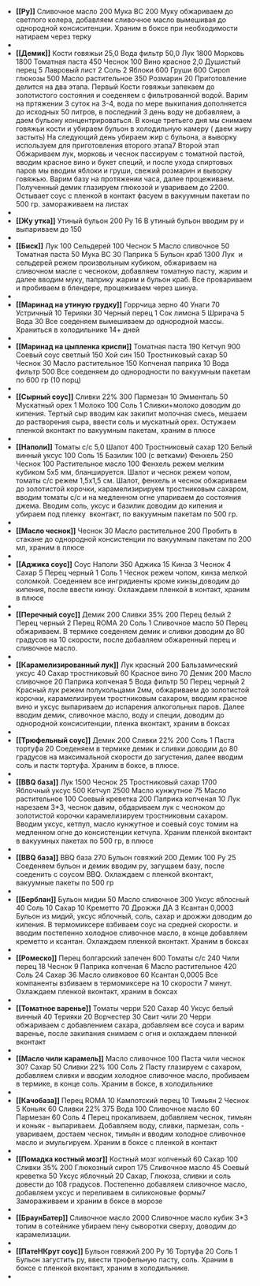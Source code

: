- **[[Ру]]**
  Сливочное масло 200
  Мука ВС 200
  Муку обжариваем до светлого колера, добавляем сливочное масло вымешивая до однородной консиситенции. Храним в боксе при необходимости натираем через терку
-
- **[[Демик]]** 
  Кости говяжьи 25,0
  Вода фильтр 50,0
  Лук 1800
  Морковь 1800
  Томатная паста 450
  Чеснок 100
  Вино красное 2,0
  Душистый перец 5
  Лавровый лист 2
  Соль 2
  Яблоки 600
  Груши 600
  Сироп глюкозы 500
  Масло растительное 350
  Розмарин 20
  Приготовление делится на два этапа. Первый
  Кости говяжьи запекаем до золотистого состояния и соеденяем с фильтрованной водой. Варим на пртяжении 3 суток на 3-4, вода по мере выкипания дополняется до исходных 50 литров, в последний 3 день воду не добавляем, а даем бульону концентрироваться. В конце третьего дня мы снимаем говяжьи кости и убираем бульон в холодильную камеру ( даем жиру застыть) На следующий день убираем жир с бульона, а выворку используем для приготовления второго этапа7
  Второй этап
  Обжариваем лук, морковь и чеснок пассируем с томатной пастой, вводим красное вино и букет специй, и после ухода спиртовых паров мы вводим яблоки и груши, свежий розмарин и выворку говяжью. Варим базу на протяжении часа, далее процеживаем. Полученный демик глазируем глюкозой и увариваем до 2200. Остывает соус с пленкой в контакт фасуем в вакуумным пакетам по 500 гр. замораживаем на листах
-
- **[[Жу утка]]**
  Утиный бульон 200
  Ру 16
  В утиный бульон вводим ру и выпариваем до 150
-
- **[[Биск]]** 
  Лук 100
  Сельдерей 100
  Чеснок 5
  Масло сливочное 50
  Томатная паста 50
  Мука ВС 30
  Паприка 5
  Бульон краб 1300
  Лук  и сельдерей режем произвольным кубиком, обжариваем на сливочном масле с чесноком, добавляем томатную пасту, жарим и далее вводим муку, паприку жарим и бульон краб. Все провариваем и пробиваем в блендере, процеживаем через шинуа.
-
- **[[Маринад на утиную грудку]]** 
  Горрчица зерно 40
  Унаги 70
  Устричный 10
  Терияки 30
  Черный перец 1
  Сок лимона 5
  Шрирача 5
  Вода 30
  Все соеденяем вымешиваем до однородной массы. Храниться в холодильнике 14+ дней
-
- **[[Маринад на цыпленка криспи]]** 
  Томатная паста 190
  Кетчуп 900
  Соевый соус светлый 150
  Хой син 150
  Тростниковый сахар 50
  Чеснок 30
  Масло растительное 150
  Копченая паприка 10
  Вода фильтр 500
  Все соеденяем до однородности по вакуумным пакетам по 600 гр (10 порц)
-
- **[[Сырный соус]]** 
  Сливки 22% 300
  Пармезан 10
  Эмменталь 50
  Мускатный орех 1
  Молоко 100
  Соль 1
  Сливки+молоко доводим до кипения. Тертый сыр вводим как закипит молочная смесь, мешаем до растворения сыра, ввести соль и мускатный орех. Остужаем пленкой вконтакт по вакуумным пакетам, храним в плюсе
-
- **[[Наполи]]**
  Томаты с/с 5,0
  Шалот 400
  Тростниковый сахар 120
  Белый винный уксус 100
  Соль 15
  Базилик 100 (с ветками)
  Фенхель 250
  Чеснок 100
  Растительное масло 100
  Фенхель режем мелким кубиком 5x5 мм, бланшируется. Шалот и чеснок режем чопом, томаты с/с режем 1,5x1,5 см.
  Шалот, фенхель и чеснок обжариваем до золотистой корочки, карамелизирируем тростниковым сахаром, вводим томаты с/с и на медленном огне упариваем до состояния джема. Вводим соль, уксус и базилик доводим до кипения и убираем под пленку  вконтакт, по вакуумным пакетам по 500 гр.
-
- **[[Масло чеснок]]** 
  Чеснок 30
  Масло растительное 200
  Пробить в стакане до однородной консистенции по вакуумным пакетам по 200 мл, храним в плюсе
-
- **[[Аджика соус]]** 
  Соус Наполи 350
  Аджика 15
  Кинза 3
  Чеснок 4
  Сахар 5
  Перец черный 1
  Соль 1
  Чеснок режем чопом, кинза мелкой соломкой. Соеденяем все ингридиенты кроме кинзы,доводим до кипения, после ввести кинзу. Охлаждаем пленкой в контакт, храним в плюсе
-
- **[[Перечный соус]]** 
  Демик 200
  Сливки 35% 200
  Перец белый 2
  Перец черный 2
  Перец ROMA 20
  Соль 1
  Сливочное масло 50
  Перец обжариваем. В термике соеденяем демик и сливки доводим до 80 градусов на 10 скорости, после добавляем обжаренный перец и сливочное масло.
-
- **[[Карамелизированный лук]]** 
  Лук красный 200
  Бальзамический уксус 40
  Сахар тростниковый 60
  Красное вино 70
  Демик 200
  Масло сливочное 20
  Паприка копченая 5
  Вода фильтр 50
  Перец черный 2
  Красный лук режем полукольцами 2мм, обжариваем до золотистой корочки, карамелизируем тростниковым сахаром, вводим красное вино и уксус выпариваем до испарения алкогольных паров. Далее вводим демик, сливочное масло, воду и специи, доводим до однородной консиситенции, пленка вконтакт, храним в боксах
-
- **[[Трюфельный соус]]** 
  Демик 200
  Сливки 22% 200
  Соль 1
  Паста тортуфа 20
  Соеденяем в термике демик и сливки доводим до 80 градусов на максимальной скорости до загустения, далее вводим соль и пастк тортуфа. Храним в боксе, в плюсе.
-
- **[[BBQ база]]** 
  Лук 1500
  Чеснок 25
  Тростниковый сахар 1700
  Яблочный уксус 500
  Кетчуп 2500
  Масло кунжутное 75
  Масло растительное 100
  Соевый креветка 200
  Паприка копченая 10
  Лук нарезаем 3*3, чеснок давим, обдариваем лук с чесноком до золотистой корочки карамелизируем тростниковым сахаром. Вводим уксус, кетпуп, масло кунжутное и соевый соус томим на медленном огне до консистенции кетчупа. Храним пленкой вконтакт в вакуумных пакетах по 500 гр, в плюсе
-
- **[[BBQ база]]** 
  BBQ база 270
  Бульон говяжий 200
  Демик 100
  Ру 25
  Соеденяем бульон и демик вводим ру, загущаем базу, после соеденить с соусом BBQ. Охлаждаем с пленкой вконтакт, вакуумные пакеты по 500 гр
-
- **[[Берблан]]** 
  Бульон мидии 50
  Масло сливочное 300
  Уксус яблосный 40
  Соль 10
  Сахар 10
  Креметто 70
  Дрожжи ДА 3
  Ксантан 0,0003
  Бульон из мидий, уксус яблочный, соль, сахар и дрожжи доводим до кипения. В термомиксере взбиваем соус на средней скорости. и вводим постепенно холодное сливочное масло, в конце добавляем креметто и ксантан. Охлаждаем пленкой вконтакт. Храним в боксах
-
- **[[Ромеско]]** 
  Перец болгарский запечен 600
  Томаты с/с 240
  Чили перец 18
  Чеснок 9
  Паприка копченая 6
  Масло растительное 420
  Соль 24
  Сахар 36
  Масло оливковое 60
  Ксантан 0,0005
  Все компаненты взбиваем в термомиксере на 10 скорости 7 минут. Охлаждаем пленкой вконтакт, храним в боксах
-
- **[[Томатное варенье]]** 
  Томаты черри 520
  Сахар 40
  Уксус белый винный 40
  Терияки 20
  Ворчестер 30
  Свит чили 20
  Черри обжариваем с добавлением сахара, добавляем все соуса и варим варенье, после закипания снимаем с огня и охлаждаем пленкой вконтакт
-
- **[[Масло чили карамель]]** 
  Масло сливочное 100
  Паста чили чеснок 30?
  Сахар 50
  Сливки 22% 100
  Соль 2
  Пасту глазируем с сахаром, добавляем сливки и вводим холодное сливочное масло, пробиваем в термике, в конце соль. Храним в боксе, в холодильнике
-
- **[[Качобаза]]** 
  Перец ROMA 10
  Кампотский перец 10
  Тимьян 2
  Чеснок 5
  Коньяк 60
  Сливки 22% 375
  Вода 100
  Сливочное масло 60
  Пармезан 60
  Соль 4
  Перец прокаливаем, добавляем чеснок, тимьян и коньяк - выпариваем. Добавляем воду, сливки, пармезан, соль - увариваем, достаем чеснок, тимьян и вводим холодное сливочное масло и эмульгируем. Храним в боксе с пленкой в контакт
-
- **[[Помадка костный мозг]]** 
  Костный мозг копченый 60
  Сахар 100
  Сливки 35% 200
  Глюкозный сироп 175
  Сливочное масло 45
  Соевый креветка 50
  Уксус яблочный 20
  Сахар, Глюкоза, сливки и соль довести до 108 градусов. Постепенно добавляем сливочное масло, добавляем уксус и переливаем в силиконовые формы7 Замораживаем и храним в боксе в морозе
-
- **[[БраунБатер]]**
  Сливочное масло 2000
  Сливочное масло кубик 3*3 топим в сотейнике убираем пену сыворотки сверху, доводим до  карамелизации.
-
- **[[ПатеНКрут соус]]** 
  Бульон говяжий 200
  Ру 16
  Тортуфа 20
  Соль 1
  Бульон загустить ру, ввести трюфельную пасту, соль. Храним в боксе с пленкой вконтакт, храним в холодильнике.
-